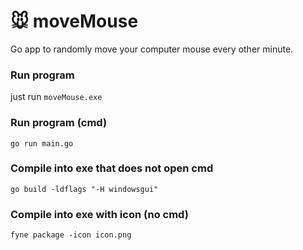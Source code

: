 # :mouse: moveMouse

Go app to randomly move your computer mouse every other minute.



### Run program

just run `moveMouse.exe`

### Run program (cmd)

```go run main.go```

### Compile into exe that does not open cmd

```go build -ldflags "-H windowsgui"```

### Compile into exe with icon (no cmd)

```fyne package -icon icon.png```
